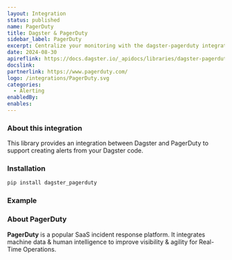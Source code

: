 ```yaml
---
layout: Integration
status: published
name: PagerDuty
title: Dagster & PagerDuty
sidebar_label: PagerDuty
excerpt: Centralize your monitoring with the dagster-pagerduty integration.
date: 2024-08-30
apireflink: https://docs.dagster.io/_apidocs/libraries/dagster-pagerduty
docslink: 
partnerlink: https://www.pagerduty.com/
logo: /integrations/PagerDuty.svg
categories:
  - Alerting
enabledBy:
enables:
---
```


### About this integration

This library provides an integration between Dagster and PagerDuty to support creating alerts from your Dagster code.

### Installation

```bash
pip install dagster_pagerduty
```

### Example

<CodeExample filePath="integrations/pagerduty.py" language="python" title="Dagster & PagerDuty Example" />

### About PagerDuty

**PagerDuty** is a popular SaaS incident response platform. It integrates machine data & human intelligence to improve visibility & agility for Real-Time Operations.
